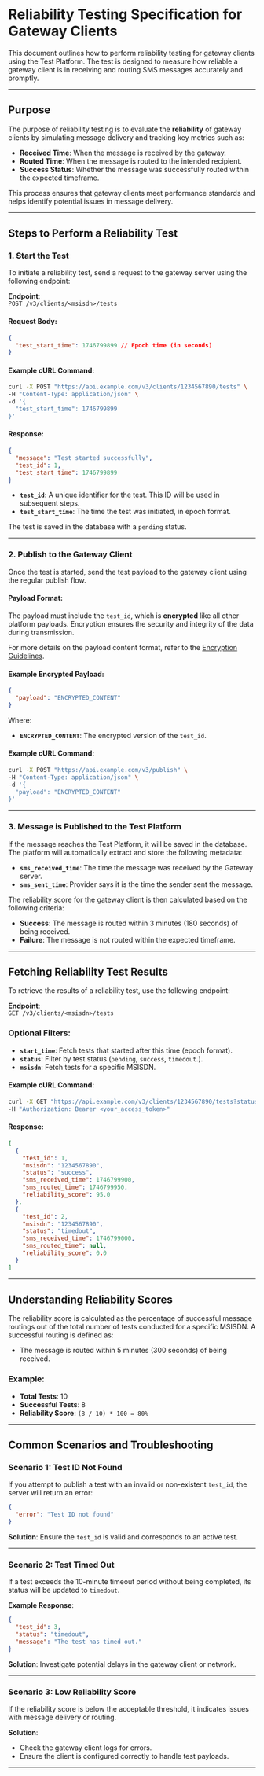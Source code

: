 # Reliability Testing Specification for Gateway Clients

This document outlines how to perform reliability testing for gateway clients using the Test Platform. The test is designed to measure how reliable a gateway client is in receiving and routing SMS messages accurately and promptly.

---

## Purpose

The purpose of reliability testing is to evaluate the **reliability** of gateway clients by simulating message delivery and tracking key metrics such as:
- **Received Time**: When the message is received by the gateway.
- **Routed Time**: When the message is routed to the intended recipient.
- **Success Status**: Whether the message was successfully routed within the expected timeframe.

This process ensures that gateway clients meet performance standards and helps identify potential issues in message delivery.

---

## Steps to Perform a Reliability Test

### 1. Start the Test

To initiate a reliability test, send a request to the gateway server using the following endpoint:

**Endpoint**:  
`POST /v3/clients/<msisdn>/tests`

#### Request Body:
```json
{
  "test_start_time": 1746799899 // Epoch time (in seconds)
}
```

#### Example cURL Command:
```bash
curl -X POST "https://api.example.com/v3/clients/1234567890/tests" \
-H "Content-Type: application/json" \
-d '{
  "test_start_time": 1746799899
}'
```

#### Response:
```json
{
  "message": "Test started successfully",
  "test_id": 1,
  "test_start_time": 1746799899
}
```

- **`test_id`**: A unique identifier for the test. This ID will be used in subsequent steps.
- **`test_start_time`**: The time the test was initiated, in epoch format.

The test is saved in the database with a `pending` status.

---

### 2. Publish to the Gateway Client

Once the test is started, send the test payload to the gateway client using the regular publish flow.

#### Payload Format:
The payload must include the `test_id`, which is **encrypted** like all other platform payloads. Encryption ensures the security and integrity of the data during transmission.

For more details on the payload content format, refer to the [Encryption Guidelines](/docs/specification.md).

#### Example Encrypted Payload:
```json
{
  "payload": "ENCRYPTED_CONTENT"
}
```

Where:
- **`ENCRYPTED_CONTENT`**: The encrypted version of the `test_id`.

#### Example cURL Command:
```bash
curl -X POST "https://api.example.com/v3/publish" \
-H "Content-Type: application/json" \
-d '{
  "payload": "ENCRYPTED_CONTENT"
}'
```

---

### 3. Message is Published to the Test Platform

If the message reaches the Test Platform, it will be saved in the database. The platform will automatically extract and store the following metadata:
- **`sms_received_time`**: The time the message was received by the Gateway server.
- **`sms_sent_time`**: Provider says it is the time the sender sent the message.

The reliability score for the gateway client is then calculated based on the following criteria:
- **Success**: The message is routed within 3 minutes (180 seconds) of being received.
- **Failure**: The message is not routed within the expected timeframe.

---

## Fetching Reliability Test Results

To retrieve the results of a reliability test, use the following endpoint:

**Endpoint**:  
`GET /v3/clients/<msisdn>/tests`

### Optional Filters:
- **`start_time`**: Fetch tests that started after this time (epoch format).
- **`status`**: Filter by test status (`pending`, `success`, `timedout`.).
- **`msisdn`**: Fetch tests for a specific MSISDN.

#### Example cURL Command:
```bash
curl -X GET "https://api.example.com/v3/clients/1234567890/tests?status=success&start_time=1746790000" \
-H "Authorization: Bearer <your_access_token>"
```

#### Response:
```json
[
  {
    "test_id": 1,
    "msisdn": "1234567890",
    "status": "success",
    "sms_received_time": 1746799900,
    "sms_routed_time": 1746799950,
    "reliability_score": 95.0
  },
  {
    "test_id": 2,
    "msisdn": "1234567890",
    "status": "timedout",
    "sms_received_time": 1746799000,
    "sms_routed_time": null,
    "reliability_score": 0.0
  }
]
```

---

## Understanding Reliability Scores

The reliability score is calculated as the percentage of successful message routings out of the total number of tests conducted for a specific MSISDN. A successful routing is defined as:
- The message is routed within 5 minutes (300 seconds) of being received.

### Example:
- **Total Tests**: 10
- **Successful Tests**: 8
- **Reliability Score**: `(8 / 10) * 100 = 80%`

---

## Common Scenarios and Troubleshooting

### Scenario 1: Test ID Not Found
If you attempt to publish a test with an invalid or non-existent `test_id`, the server will return an error:
```json
{
  "error": "Test ID not found"
}
```
**Solution**: Ensure the `test_id` is valid and corresponds to an active test.

---

### Scenario 2: Test Timed Out
If a test exceeds the 10-minute timeout period without being completed, its status will be updated to `timedout`.

**Example Response**:
```json
{
  "test_id": 3,
  "status": "timedout",
  "message": "The test has timed out."
}
```

**Solution**: Investigate potential delays in the gateway client or network.

---

### Scenario 3: Low Reliability Score
If the reliability score is below the acceptable threshold, it indicates issues with message delivery or routing.

**Solution**:
- Check the gateway client logs for errors.
- Ensure the client is configured correctly to handle test payloads.


---

